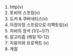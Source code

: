1. http(v)
2. 토비의 스프링(v)
3. 도커 & 쿠버네티스(v)
4. 아장아장 스프링으로 리팩토링(x)
5. 자바의 정석 (1/2~1/7)
6. 알고리즘 (매일 10-12)  
7. 지웅이와 프로젝트 (v) 
8. 계절